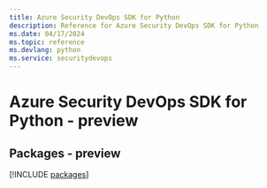 ```yaml
---
title: Azure Security DevOps SDK for Python
description: Reference for Azure Security DevOps SDK for Python
ms.date: 04/17/2024
ms.topic: reference
ms.devlang: python
ms.service: securitydevops
---
```

# Azure Security DevOps SDK for Python - preview
## Packages - preview
[!INCLUDE [packages](security-devops-index.md)]